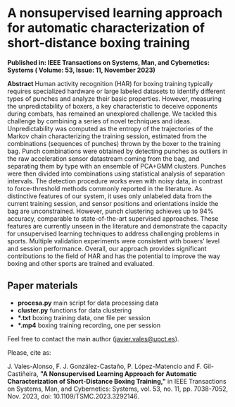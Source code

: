# A nonsupervised learning approach for automatic characterization of short-distance boxing training

<p>
<b>Published in: IEEE Transactions on Systems, Man, and Cybernetics: Systems ( Volume: 53, Issue: 11, November 2023) </b>

<p>
<b> Abstract </b> 
<it>Human activity recognition (HAR) for boxing training typically requires specialized hardware or large labeled datasets to identify different types of punches and analyze their basic properties. However, measuring the unpredictability of boxers, a key characteristic to deceive opponents during combats, has remained an unexplored challenge. We tackled this challenge by combining a series of novel techniques and ideas. Unpredictability was computed as the entropy of the trajectories of the Markov chain characterizing the training session, estimated from the combinations (sequences of punches) thrown by the boxer to the training bag. Punch combinations were obtained by detecting punches as outliers in the raw acceleration sensor datastream coming from the bag, and separating them by type with an ensemble of PCA+GMM clusters. Punches were then divided into combinations using statistical analysis of separation intervals. The detection procedure works even with noisy data, in contrast to force-threshold methods commonly reported in the literature. As distinctive features of our system, it uses only unlabeled data from the current training session, and sensor positions and orientations inside the bag are unconstrained. However, punch clustering achieves up to 94% accuracy, comparable to state-of-the-art supervised approaches. These features are currently unseen in the literature and demonstrate the capacity for unsupervised learning techniques to address challenging problems in sports. Multiple validation experiments were consistent with boxers’ level and session performance. Overall, our approach provides significant contributions to the field of HAR and has the potential to improve the way boxing and other sports are trained and evaluated.</it>

  
## Paper materials
<ul>
  <li> <b>procesa.py</b> main script for data processing data
  <li> <b>cluster.py</b> functions for data clustering
  <li> <b>*.txt</b> boxing training data, one file per session
  <li> <b>*.mp4</b> boxing training recording, one per session 
</ul>

Feel free to contact the main author (javier.vales@upct.es).

Please, cite as: 

<it>J. Vales-Alonso, F. J. González-Castaño, P. López-Matencio and F. Gil-Castiñeira, </it><b>"A Nonsupervised Learning Approach for Automatic Characterization of Short-Distance Boxing Training,"</b> in IEEE Transactions on Systems, Man, and Cybernetics: Systems, vol. 53, no. 11, pp. 7038-7052, Nov. 2023, doi: 10.1109/TSMC.2023.3292146.
